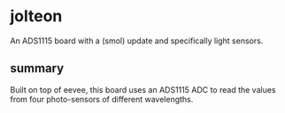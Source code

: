 # jolteon
An ADS1115 board with a (smol) update and specifically light sensors.

## summary
Built on top of eevee, this board uses an ADS1115 ADC to read the values from four 
photo-sensors of different wavelengths.
